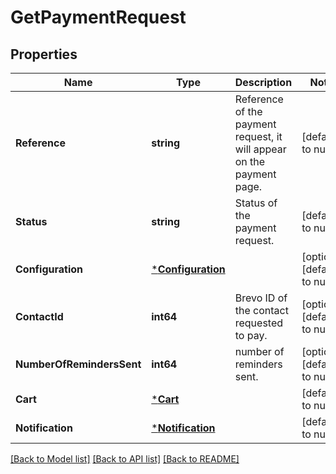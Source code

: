 # GetPaymentRequest

## Properties
Name | Type | Description | Notes
------------ | ------------- | ------------- | -------------
**Reference** | **string** | Reference of the payment request, it will appear on the payment page.  | [default to null]
**Status** | **string** | Status of the payment request. | [default to null]
**Configuration** | [***Configuration**](Configuration.md) |  | [optional] [default to null]
**ContactId** | **int64** | Brevo ID of the contact requested to pay.  | [optional] [default to null]
**NumberOfRemindersSent** | **int64** | number of reminders sent.  | [optional] [default to null]
**Cart** | [***Cart**](cart.md) |  | [default to null]
**Notification** | [***Notification**](Notification.md) |  | [default to null]

[[Back to Model list]](../README.md#documentation-for-models) [[Back to API list]](../README.md#documentation-for-api-endpoints) [[Back to README]](../README.md)


